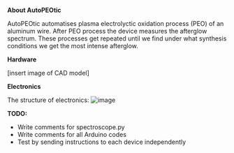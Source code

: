 **About AutoPEOtic**

AutoPEOtic automatises plasma electrolyctic oxidation process (PEO) of an aluminum wire. After PEO process the device measures the afterglow spectrum. These processes get repeated until we find under what synthesis conditions we get the most intense afterglow.

**Hardware**

[insert image of CAD model]

**Electronics**

The structure of electronics:
![image](https://github.com/user-attachments/assets/0a4e0f8a-e6e3-4196-844d-2a820074f8e8)

**TODO:**

- Write comments for spectroscope.py
- Write comments for all Arduino codes
- Test by sending instructions to each device independently
